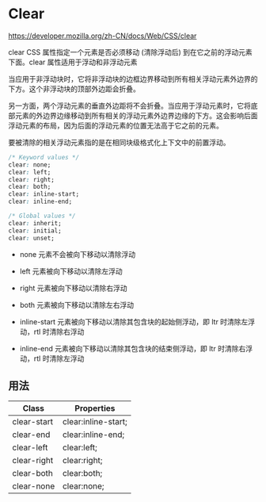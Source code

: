 # Clear

<https://developer.mozilla.org/zh-CN/docs/Web/CSS/clear>

clear CSS 属性指定一个元素是否必须移动 (清除浮动后) 到在它之前的浮动元素下面。clear 属性适用于浮动和非浮动元素

当应用于非浮动块时，它将非浮动块的边框边界移动到所有相关浮动元素外边界的下方。这个非浮动块的顶部外边距会折叠。

另一方面，两个浮动元素的垂直外边距将不会折叠。当应用于浮动元素时，它将底部元素的外边界边缘移动到所有相关的浮动元素外边界边缘的下方。这会影响后面浮动元素的布局，因为后面的浮动元素的位置无法高于它之前的元素。

要被清除的相关浮动元素指的是在相同块级格式化上下文中的前置浮动。

```css
/* Keyword values */
clear: none;
clear: left;
clear: right;
clear: both;
clear: inline-start;
clear: inline-end;

/* Global values */
clear: inherit;
clear: initial;
clear: unset;
```

- none 元素不会被向下移动以清除浮动

- left 元素被向下移动以清除左浮动

- right 元素被向下移动以清除右浮动

- both 元素被向下移动以清除左右浮动

- inline-start 元素被向下移动以清除其包含块的起始侧浮动，即 ltr 时清除左浮动，rtl 时清除右浮动

- inline-end 元素被向下移动以清除其包含块的结束侧浮动，即 ltr 时清除右浮动，rtl 时清除左浮动

## 用法

| Class       | Properties          |
| ----------- | ------------------- |
| clear-start | clear:inline-start; |
| clear-end   | clear:inline-end;   |
| clear-left  | clear:left;         |
| clear-right | clear:right;        |
| clear-both  | clear:both;         |
| clear-none  | clear:none;         |
